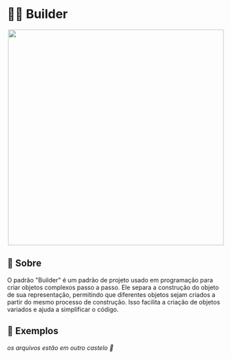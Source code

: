 # 👷‍♂️ Builder

<div align=center>
    <img src="https://refactoring.guru/images/patterns/content/builder/builder-en.png" width=500>
</div>

## 🧐 Sobre

O padrão "Builder" é um padrão de projeto usado em programação para criar objetos complexos passo a passo. Ele separa a construção do objeto de sua representação, permitindo que diferentes objetos sejam criados a partir do mesmo processo de construção. Isso facilita a criação de objetos variados e ajuda a simplificar o código.


## 📂 Exemplos
*os arquivos estão em outro castelo 🍃*

